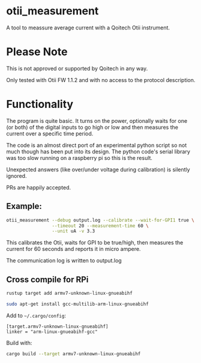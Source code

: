 # otii_measurement

A tool to meassure average current with a Qoitech Otii instrument.

# Please Note

This is not approved or supported by Qoitech in any way.

Only tested with Otii FW 1.1.2 and with no access to the protocol
description.

# Functionality

The program is quite basic. It turns on the power, optionally waits
for one (or both) of the digital inputs to go high or low and then
measures the current over a specific time period.

The code is an almost direct port of an experimental python script so
not much though has been put into its design. The python code's serial
library was too slow running on a raspberry pi so this is the result.

Unexpected answers (like over/under voltage during calibration) is
silently ignored.

PRs are happily accepted.

## Example:

```sh
otii_measurement --debug output.log --calibrate --wait-for-GPI1 true \
                 --timeout 20 --measurement-time 60 \
                 --unit uA -v 3.3
```

This calibrates the Otii, waits for GPI to be true/high, then measures
the current for 60 seconds and reports it in micro ampere.

The communication log is written to output.log

## Cross compile for RPi
```sh
rustup target add armv7-unknown-linux-gnueabihf

sudo apt-get install gcc-multilib-arm-linux-gnueabihf
```

Add to `~/.cargo/config`:
```
[target.armv7-unknown-linux-gnueabihf]
linker = "arm-linux-gnueabihf-gcc"
```

Build with:
```sh
cargo build --target armv7-unknown-linux-gnueabihf
```
